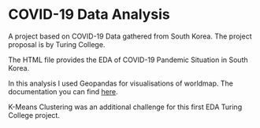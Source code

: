 # COVID-19 Data Analysis
A project based on COVID-19 Data gathered from South Korea. The project proposal is by Turing College.


The HTML file provides the EDA of COVID-19 Pandemic Situation in South Korea.

In this analysis I used Geopandas for visualisations of worldmap. The documentation you can find [here](https://geopandas.org/en/stable/docs.html).

K-Means Clustering was an additional challenge for this first EDA Turing College project.
